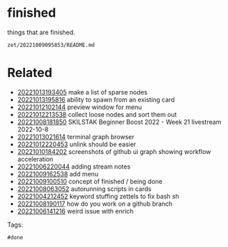 # finished

things that are finished.

` zet/20221009095853/README.md `

# Related

- [20221013193405](/zet/20221013193405/README.md) make a list of sparse nodes
- [20221013195816](/zet/20221013195816/README.md) ability to spawn from an existing card
- [20221012102144](/zet/20221012102144/README.md) preview window for menu
- [20221012213538](/zet/20221012213538/README.md) collect loose nodes and sort them out
- [20221008181850](/zet/20221008181850/README.md) SKILSTAK Beginner Boost 2022 - Week 21 livestream 2022-10-8
- [20221013021614](/zet/20221013021614/README.md) terminal graph browser
- [20221012220453](/zet/20221012220453/README.md) unlink should be easier
- [20221010184202](/zet/20221010184202/README.md) screenshots of github ui graph showing workflow acceleration
- [20221006220044](/zet/20221006220044/README.md) adding stream notes
- [20221009162538](/zet/20221009162538/README.md) add menu
- [20221009100510](/zet/20221009100510/README.md) concept of finished / being done
- [20221008063052](/zet/20221008063052/README.md) autorunning scripts in cards
- [20221004212452](/zet/20221004212452/README.md) keyword stuffing zettels to fix bash sh
- [20221008190117](/zet/20221008190117/README.md) how do you work on a github branch
- [20221006141216](/zet/20221006141216/README.md) weird issue with enrich

Tags:

    #done
